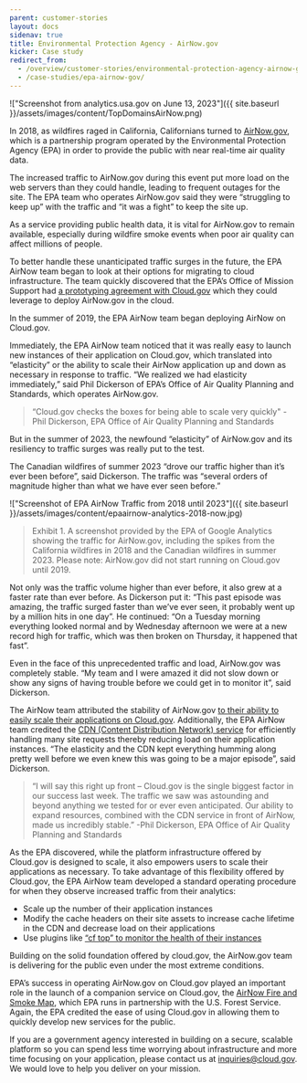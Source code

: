 ```yaml
---
parent: customer-stories
layout: docs
sidenav: true
title: Environmental Protection Agency - AirNow.gov
kicker: Case study
redirect_from:
  - /overview/customer-stories/environmental-protection-agency-airnow-gov/
  - /case-studies/epa-airnow-gov/
---
```


!["Screenshot from analytics.usa.gov on June 13, 2023"]({{ site.baseurl }}/assets/images/content/TopDomainsAirNow.png)

In 2018, as wildfires raged in California, Californians turned to [AirNow.gov](https://www.airnow.gov), which is a partnership program operated by the Environmental Protection Agency (EPA) in order to provide the public with near real-time air quality data.

The increased traffic to AirNow.gov during this event put more load on the web servers than they could handle, leading to frequent outages for the site. The EPA team who operates AirNow.gov said they were “struggling to keep up” with the traffic and “it was a fight” to keep the site up. 

As a service providing public health data, it is vital for AirNow.gov to remain available, especially during wildfire smoke events when poor air quality can affect millions of people.

To better handle these unanticipated traffic surges in the future, the EPA AirNow team began to look at their options for migrating to cloud infrastructure. The team quickly discovered that the EPA’s Office of Mission Support had [a prototyping agreement with Cloud.gov](https://cloud.gov/pricing/) which they could leverage to deploy AirNow.gov in the cloud. 

In the summer of 2019, the EPA AirNow team began deploying AirNow on Cloud.gov. 

Immediately, the EPA AirNow team noticed that it was really easy to launch new instances of their application on Cloud.gov, which translated into “elasticity” or the ability to scale their AirNow application up and down as necessary in response to traffic. “We realized we had elasticity immediately,” said Phil Dickerson of EPA’s Office of Air Quality Planning and Standards, which operates AirNow.gov.

> “Cloud.gov checks the boxes for being able to scale very quickly" 
-Phil Dickerson, EPA Office of Air Quality Planning and Standards

But in the summer of 2023, the newfound “elasticity” of AirNow.gov and its resiliency to traffic surges was really put to the test.

The Canadian wildfires of summer 2023 “drove our traffic higher than it’s ever been before”, said Dickerson. The traffic was “several orders of magnitude higher than what we have ever seen before.” 

!["Screenshot of EPA AirNow Traffic from 2018 until 2023"]({{ site.baseurl }}/assets/images/content/epaairnow-analytics-2018-now.jpg)
> Exhibit 1. A screenshot provided by the EPA of Google Analytics showing the traffic for AirNow.gov, including the spikes from the California wildfires in 2018 and the Canadian wildfires in summer 2023. Please note: AirNow.gov did not start running on Cloud.gov until 2019.

Not only was the traffic volume higher than ever before, it also grew at a faster rate than ever before. As Dickerson put it: “This past episode was amazing, the traffic surged faster than we’ve ever seen, it probably went up by a million hits in one day”. He continued: “On a Tuesday morning everything looked normal and by Wednesday afternoon we were at a new record high for traffic, which was then broken on Thursday, it happened that fast”.

Even in the face of this unprecedented traffic and load, AirNow.gov was completely stable. “My team and I were amazed it did not slow down or show any signs of having trouble before we could get in to monitor it”, said Dickerson.

The AirNow team attributed the stability of AirNow.gov [to their ability to easily scale their applications on Cloud.gov](https://cloud.gov/docs/management/multiple-instances/). Additionally, the EPA AirNow team credited the [CDN (Content Distribution Network) service](https://cloud.gov/docs/services/external-domain-service/) for efficiently handling many site requests thereby reducing load on their application instances. “The elasticity and the CDN kept everything humming along pretty well before we even knew this was going to be a major episode”, said Dickerson.

> “I will say this right up front – Cloud.gov is the single biggest factor in our success last week. The traffic we saw was astounding and beyond anything we tested for or ever even anticipated. Our ability to expand resources, combined with the CDN service in front of AirNow, made us incredibly stable.”
-Phil Dickerson, EPA Office of Air Quality Planning and Standards

As the EPA discovered, while the platform infrastructure offered by Cloud.gov is designed to scale, it also empowers users to scale their applications as necessary. To take advantage of this flexibility offered by Cloud.gov, the EPA AirNow team developed a standard operating procedure for when they observe increased traffic from their analytics:

* Scale up the number of their application instances
* Modify the cache headers on their site assets to increase cache lifetime in the CDN and decrease load on their applications
* Use plugins like [“cf top” to monitor the health of their instances](https://github.com/ECSTeam/cloudfoundry-top-plugin)

Building on the solid foundation offered by cloud.gov, the AirNow.gov team is delivering for the public even under the most extreme conditions.

EPA’s success in operating AirNow.gov on Cloud.gov played an important role in the launch of a companion service on Cloud.gov, the [AirNow Fire and Smoke Map](https://fire.airnow.gov/), which EPA runs in partnership with the U.S. Forest Service. Again, the EPA credited the ease of using Cloud.gov in allowing them to quickly develop new services for the public.

If you are a government agency interested in building on a secure, scalable platform so you can spend less time worrying about infrastructure and more time focusing on your application, please contact us at [inquiries@cloud.gov](inquiries@cloud.gov). We would love to help you deliver on your mission.

